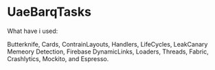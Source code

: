# UaeBarqTasks

What have i used:

Butterknife, 
Cards, 
ContrainLayouts, 
Handlers, 
LifeCycles, 
LeakCanary Memeory Detection, 
Firebase DynamicLinks, 
Loaders, 
Threads, 
Fabric, 
Crashlytics, 
Mockito, and 
Espresso.
